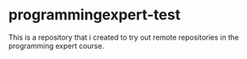 # programmingexpert-test

This is a repository that i created to try out remote repositories in the programming expert course. 
